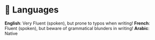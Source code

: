 # 💬 Languages
**English**: Very Fluent (spoken), but prone to typos when writing!
**French**: Fluent (spoken), but beware of grammatical blunders in writing!
**Arabic**: Native
